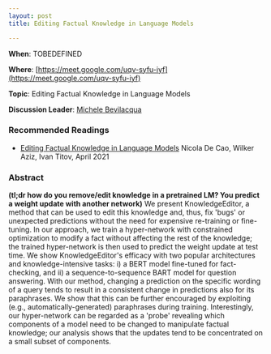 ```yaml
---
layout: post
title: Editing Factual Knowledge in Language Models

---
```

**When**:  TOBEDEFINED

**Where**: [https://meet.google.com/uqv-syfu-iyf](https://meet.google.com/uqv-syfu-iyf)

**Topic**: Editing Factual Knowledge in Language Models

           
**Discussion Leader**: 
[Michele Bevilacqua](https://twitter.com/MicheleBevila20)


### Recommended Readings
- [Editing Factual Knowledge in Language Models](https://arxiv.org/abs/2104.08164) Nicola De Cao, Wilker Aziz, Ivan Titov, April 2021


### Abstract
**(tl;dr how do you remove/edit knowledge in a pretrained LM? You predict a weight update with another network)**
We present KnowledgeEditor, a method that can be used to edit this knowledge and, thus, fix 'bugs' or unexpected predictions without the need for expensive re-training or fine-tuning. In our approach, we train a hyper-network with constrained optimization to modify a fact without affecting the rest of the knowledge; the trained hyper-network is then used to predict the weight update at test time. We show KnowledgeEditor's efficacy with two popular architectures and knowledge-intensive tasks: i) a BERT model fine-tuned for fact-checking, and ii) a sequence-to-sequence BART model for question answering. With our method, changing a prediction on the specific wording of a query tends to result in a consistent change in predictions also for its paraphrases. We show that this can be further encouraged by exploiting (e.g., automatically-generated) paraphrases during training. Interestingly, our hyper-network can be regarded as a 'probe' revealing which components of a model need to be changed to manipulate factual knowledge; our analysis shows that the updates tend to be concentrated on a small subset of components.